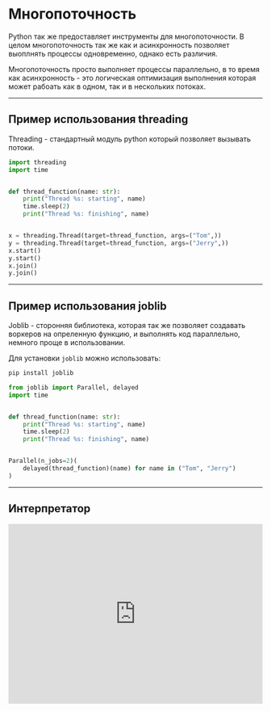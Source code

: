 # Многопоточность

Python так же предоставляет инструменты для многопоточности. В целом многопоточность так же как и асинхронность позволяет выоплнять процессы одновременно, однако есть различия.

Многопоточность просто выполняет процессы параллельно, в то время как асинхронность - это логическая оптимизация выполнения которая может рабоать как в одном, так и в нескольких потоках.

---

## Пример использования threading

Threading - стандартный модуль python который позволяет вызывать потоки.

```python
import threading
import time


def thread_function(name: str):
    print("Thread %s: starting", name)
    time.sleep(2)
    print("Thread %s: finishing", name)


x = threading.Thread(target=thread_function, args=("Tom",))
y = threading.Thread(target=thread_function, args=("Jerry",))
x.start()
y.start()
x.join()
y.join()

```

---

## Пример использования joblib

Joblib - сторонняя библиотека, которая так же позволяет создавать воркеров на опреленную функцию, и выполнять код параллельно, немного проще в использовании.

Для установки `joblib` можно использовать:
```bash
pip install joblib
```


```python
from joblib import Parallel, delayed
import time


def thread_function(name: str):
    print("Thread %s: starting", name)
    time.sleep(2)
    print("Thread %s: finishing", name)


Parallel(n_jobs=2)(
    delayed(thread_function)(name) for name in ("Tom", "Jerry")
)


```

---

## Интерпретатор

<iframe src="https://trinket.io/embed/python" width="100%" height="356" frameborder="0" marginwidth="0" marginheight="0" allowfullscreen></iframe>